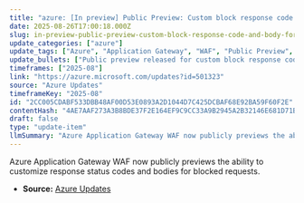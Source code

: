 ```yaml
---
title: "azure: [In preview] Public Preview: Custom block response code and body for Application Gateway WAF"
date: 2025-08-26T17:00:18.000Z
slug: in-preview-public-preview-custom-block-response-code-and-body-for-application-gateway-waf
update_categories: ["azure"]
update_tags: ["Azure", "Application Gateway", "WAF", "Public Preview", "Customization"]
update_bullets: ["Public preview released for custom block response code and body in Azure Application Gateway WAF.", "Allows customization of HTTP status codes and response bodies for requests blocked by WAF."]
timeframes: ["2025-08"]
link: "https://azure.microsoft.com/updates?id=501323"
source: "Azure Updates"
timeframeKey: "2025-08"
id: "2CC005CDABF533DBB48AF00D53E0893A2D1044D7C425DCBAF68E92BA59F60F2E"
contentHash: "4AE7AAF273A3B8BDE37F2E164EF9C9CC33A9B2945A2B32146E681D71B4A1D4F0"
draft: false
type: "update-item"
llmSummary: "Azure Application Gateway WAF now publicly previews the ability to customize response status codes and bodies for blocked requests."
---
```


Azure Application Gateway WAF now publicly previews the ability to customize response status codes and bodies for blocked requests.

- **Source:** [Azure Updates](https://azure.microsoft.com/updates?id=501323)
